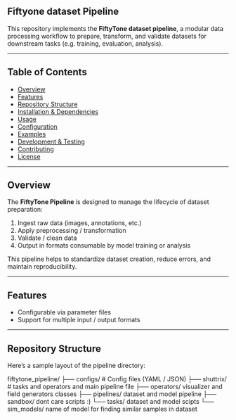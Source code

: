 ## Fiftyone dataset Pipeline



This repository implements the **FiftyTone dataset pipeline**, a modular data processing workflow to prepare, transform, and validate datasets for downstream tasks (e.g. training, evaluation, analysis).

---

## Table of Contents

- [Overview](#overview)  
- [Features](#features)  
- [Repository Structure](#repository-structure)  
- [Installation & Dependencies](#installation--dependencies)  
- [Usage](#usage)  
- [Configuration](#configuration)  
- [Examples](#examples)  
- [Development & Testing](#development--testing)  
- [Contributing](#contributing)  
- [License](#license)  

---

## Overview

The **FiftyTone Pipeline** is designed to manage the lifecycle of dataset preparation:
1. Ingest raw data (images, annotations, etc.)  
2. Apply preprocessing / transformation  
3. Validate / clean data  
4. Output in formats consumable by model training or analysis  

This pipeline helps to standardize dataset creation, reduce errors, and maintain reproducibility.

---

## Features

- Configurable via parameter files  
- Support for multiple input / output formats  

---

## Repository Structure

Here’s a sample layout of the pipeline directory:

fiftytone_pipeline/
├── configs/ # Config files (YAML / JSON)
├── shuttrix/ # tasks and operators and main pipeline file
    ├── operators/ visualizer and field generators classes
    ├── pipelines/ dataset and model pipeline
    ├── sandbox/ dont care scripts :)
    └── tasks/ dataset and model scipts 
└── sim_models/  name of model for finding similar samples in dataset

